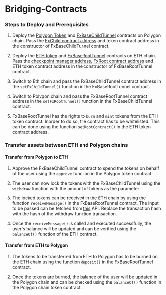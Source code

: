 # Bridging-Contracts

### Steps to Deploy and Prerequisites

1. Deploy the [Polygon Token](https://github.com/getsafle/bridging-contract/tree/main/contracts/polygon%20token) and [FxBaseChildTunnel](https://github.com/getsafle/bridging-contract/blob/main/contracts/FxBaseChildTunnel.sol) contracts on Polygon chain. Pass the [FxChild contract address](https://docs.polygon.technology/docs/develop/l1-l2-communication/fx-portal/#contract-addresses) and token contract address in the constructor of FxBaseChildTunnel contract.

2. Deploy the [ETH token](https://github.com/getsafle/bridging-contract/tree/main/contracts/eth%20token) and [FxBaseRootTunnel](https://github.com/getsafle/bridging-contract/blob/main/contracts/FxBaseRootTunnel.sol) contracts on ETH chain. Pass the [checkpoint manager address](https://docs.polygon.technology/docs/develop/l1-l2-communication/fx-portal/#example-deployments), [FxRoot contract address](https://docs.polygon.technology/docs/develop/l1-l2-communication/fx-portal/#contract-addresses) and ETH token contract address in the constructor of FxBaseRootTunnel contract.

3. Switch to Eth chain and pass the FxBaseChildTunnel contract address in the `setFxChildTunnel()` function in the FxBaseRootTunnel contract.

4. Switch to Polygon chain and pass the FxBaseRootTunnel contract address in the `setFxRootTunnel()` function in the FxBaseChildTunnel contract.

5. FxBaseRootTunnel has the rights to `burn` and `mint` tokens from the ETH token contract. Inorder to do so, the contract has to be whitelisted. This can be done using the function `setRootContract()` in the ETH token contract address.

### Transfer assets between ETH and Polygon chains

#### Transfer from Polygon to ETH

1. Approve the FxBaseChildTunnel contract to spend the tokens on behalf of the user using the `approve` function in the Polygon token contract.

2. The user can now lock the tokens with the FxBaseChildTunnel using the `withdraw` function with the amount of tokens as the parameter

3. The locked tokens can be received in the ETH chain by using the function `receiveMessage()` in the FxBaseRootTunnel contract. The input to be passed can be fetched from [this](https://apis.matic.network/api/v1/mumbai/exit-payload/{{transactionHash}}?eventSignature=0x8c5261668696ce22758910d05bab8f186d6eb247ceac2af2e82c7dc17669b036) API. Replace the transaction hash with the hash of the withdraw function transaction.

4. Once the `receiveMessage()` is called and executed successfully, the user's balance will be updated and can be verified using the `balanceOf()` function of the ETH contract.

#### Transfer from ETH to Polygon
1. The tokens to be transferred from ETH to Polygon has to be burned on the ETH chain using the function `deposit()` in the FxBaseRootTunnel contract.

2. Once the tokens are burned, the balance of the user will be updated in the Polygon chain and can be checked using the `balanceOf()` function in the Polygon chain token contract.